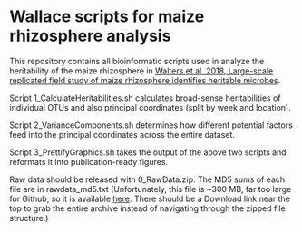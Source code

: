 # Wallace scripts for maize rhizosphere analysis
This repository contains all bioinformatic scripts used in analyze the heritability of the maize rhizosphere in [Walters et al. 2018, Large-scale replicated field study of maize rhizosphere identifies heritable microbes](https://www.pnas.org/content/115/28/7368).

Script 1_CalculateHeritabilities.sh calculates broad-sense heritabilities of individual OTUs and also principal coordinates (split by week and location).

Script 2_VarianceComponents.sh determines how different potential factors feed into the principal coordinates across the entire dataset.

Script 3_PrettifyGraphics.sh takes the output of the above two scripts and reformats it into publication-ready figures.

Raw data should be released with 0_RawData.zip. The MD5 sums of each file are in rawdata_md5.txt (Unfortunately, this file is ~300 MB, far too large for Github, so it is available [here](https://outlookuga-my.sharepoint.com/:u:/g/personal/jgwall_uga_edu/ETf8IAYpjUFLmJQ1bf_h3pMBseAGvGDq4X3zb4scMSl5Vg?e=MRj6T2). There should be a Download link near the top to grab the entire archive instead of navigating through the zipped file structure.)
